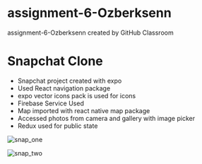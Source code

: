 # assignment-6-Ozberksenn
assignment-6-Ozberksenn created by GitHub Classroom

<h1>Snapchat Clone</h1>
<ul>
  <li>Snapchat project created with expo</li>
  <li>Used React navigation package</li>
  <li>expo vector icons pack is used for icons</li>
  <li>Firebase Service Used</li>
  <li>Map imported with react native map package</li>
  <li>Accessed photos from camera and gallery with image picker</li>
  <li>Redux used for public state</li>
</ul>

![snap_one](https://user-images.githubusercontent.com/96706849/192071650-3821f1c7-e6b7-4c8e-90a7-26476dc16f4c.png)

![snap_two](https://user-images.githubusercontent.com/96706849/192071651-28bb462a-a2c2-44eb-a002-54711c65089d.png)
